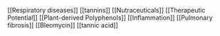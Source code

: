 [[Respiratory diseases]]
[[tannins]]
[[Nutraceuticals]]
[[Therapeutic Potential]]
[[Plant-derived Polyphenols]]
[[Inflammation]]
[[Pulmonary fibrosis]]
[[Bleomycin]]
[[tannic acid]]
